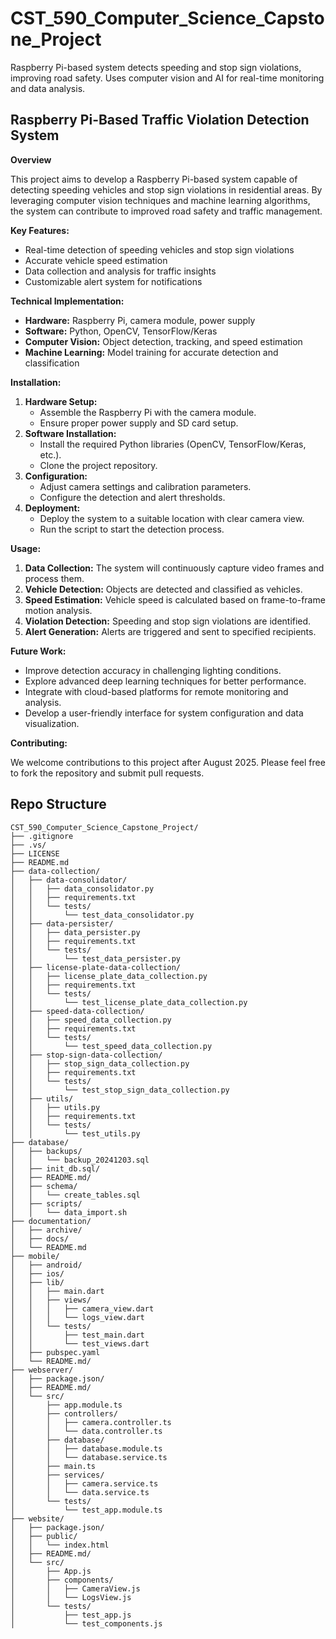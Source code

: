 ﻿# CST_590_Computer_Science_Capstone_Project
Raspberry Pi-based system detects speeding and stop sign violations, improving road safety. Uses computer vision and AI for real-time monitoring and data analysis.
## Raspberry Pi-Based Traffic Violation Detection System

**Overview**

This project aims to develop a Raspberry Pi-based system capable of detecting speeding vehicles and stop sign violations in residential areas. By leveraging computer vision techniques and machine learning algorithms, the system can contribute to improved road safety and traffic management.

**Key Features:**

* Real-time detection of speeding vehicles and stop sign violations
* Accurate vehicle speed estimation
* Data collection and analysis for traffic insights
* Customizable alert system for notifications

**Technical Implementation:**

* **Hardware:** Raspberry Pi, camera module, power supply
* **Software:** Python, OpenCV, TensorFlow/Keras
* **Computer Vision:** Object detection, tracking, and speed estimation
* **Machine Learning:** Model training for accurate detection and classification

**Installation:**

1. **Hardware Setup:**
   - Assemble the Raspberry Pi with the camera module.
   - Ensure proper power supply and SD card setup.
2. **Software Installation:**
   - Install the required Python libraries (OpenCV, TensorFlow/Keras, etc.).
   - Clone the project repository.
3. **Configuration:**
   - Adjust camera settings and calibration parameters.
   - Configure the detection and alert thresholds.
4. **Deployment:**
   - Deploy the system to a suitable location with clear camera view.
   - Run the script to start the detection process.

**Usage:**

1. **Data Collection:** The system will continuously capture video frames and process them.
2. **Vehicle Detection:** Objects are detected and classified as vehicles.
3. **Speed Estimation:** Vehicle speed is calculated based on frame-to-frame motion analysis.
4. **Violation Detection:** Speeding and stop sign violations are identified.
5. **Alert Generation:** Alerts are triggered and sent to specified recipients.

**Future Work:**

* Improve detection accuracy in challenging lighting conditions.
* Explore advanced deep learning techniques for better performance.
* Integrate with cloud-based platforms for remote monitoring and analysis.
* Develop a user-friendly interface for system configuration and data visualization.

**Contributing:**

We welcome contributions to this project after August 2025. Please feel free to fork the repository and submit pull requests.


## Repo Structure

```text
CST_590_Computer_Science_Capstone_Project/
├── .gitignore
├── .vs/
├── LICENSE
├── README.md
├── data-collection/
│   ├── data-consolidator/
│   │   ├── data_consolidator.py
│   │   ├── requirements.txt
│   │   └── tests/
│   │       └── test_data_consolidator.py
│   ├── data-persister/
│   │   ├── data_persister.py
│   │   ├── requirements.txt
│   │   └── tests/
│   │       └── test_data_persister.py
│   ├── license-plate-data-collection/
│   │   ├── license_plate_data_collection.py
│   │   ├── requirements.txt
│   │   └── tests/
│   │       └── test_license_plate_data_collection.py
│   ├── speed-data-collection/
│   │   ├── speed_data_collection.py
│   │   ├── requirements.txt
│   │   └── tests/
│   │       └── test_speed_data_collection.py
│   ├── stop-sign-data-collection/
│   │   ├── stop_sign_data_collection.py
│   │   ├── requirements.txt
│   │   └── tests/
│   │       └── test_stop_sign_data_collection.py
│   ├── utils/
│   │   ├── utils.py
│   │   ├── requirements.txt
│   │   └── tests/
│   │       └── test_utils.py
├── database/
│   ├── backups/
│   │   └── backup_20241203.sql
│   ├── init_db.sql/
│   ├── README.md/
│   ├── schema/
│   │   └── create_tables.sql
│   ├── scripts/
│   │   └── data_import.sh
├── documentation/
│   ├── archive/
│   ├── docs/
│   └── README.md
├── mobile/
│   ├── android/
│   ├── ios/
│   ├── lib/
│   │   ├── main.dart
│   │   ├── views/
│   │   │   ├── camera_view.dart
│   │   │   └── logs_view.dart
│   │   └── tests/
│   │       ├── test_main.dart
│   │       └── test_views.dart
│   ├── pubspec.yaml
│   └── README.md/
├── webserver/
│   ├── package.json/
│   ├── README.md/
│   └── src/
│       ├── app.module.ts
│       ├── controllers/
│       │   ├── camera.controller.ts
│       │   └── data.controller.ts
│       ├── database/
│       │   ├── database.module.ts
│       │   └── database.service.ts
│       ├── main.ts
│       ├── services/
│       │   ├── camera.service.ts
│       │   └── data.service.ts
│       └── tests/
│           └── test_app.module.ts
├── website/
│   ├── package.json/
│   ├── public/
│   │   └── index.html
│   ├── README.md/
│   └── src/
│       ├── App.js
│       ├── components/
│       │   ├── CameraView.js
│       │   └── LogsView.js
│       └── tests/
│           ├── test_app.js
│           └── test_components.js
```